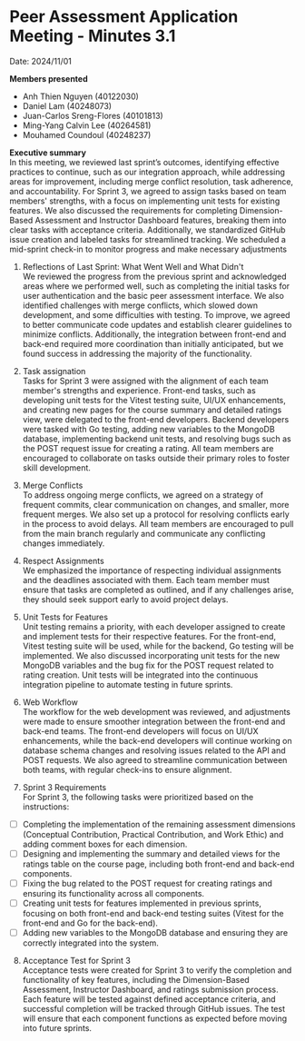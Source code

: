 # Peer Assessment Application Meeting \- Minutes 3.1

Date: 2024/11/01

**Members presented**

- Anh Thien Nguyen (40122030)  
- Daniel Lam (40248073)  
- Juan-Carlos Sreng-Flores (40101813)  
- Ming-Yang Calvin Lee (40264581)  
- Mouhamed Coundoul (40248237)

**Executive summary**  
In this meeting, we reviewed last sprint’s outcomes, identifying effective practices to continue, such as our integration approach, while addressing areas for improvement, including merge conflict resolution, task adherence, and accountability. For Sprint 3, we agreed to assign tasks based on team members' strengths, with a focus on implementing unit tests for existing features. We also discussed the requirements for completing Dimension-Based Assessment and Instructor Dashboard features, breaking them into clear tasks with acceptance criteria. Additionally, we standardized GitHub issue creation and labeled tasks for streamlined tracking. We scheduled a mid-sprint check-in to monitor progress and make necessary adjustments

1. Reflections of Last Sprint: What Went Well and What Didn't  
   We reviewed the progress from the previous sprint and acknowledged areas where we performed well, such as completing the initial tasks for user authentication and the basic peer assessment interface. We also identified challenges with merge conflicts, which slowed down development, and some difficulties with testing. To improve, we agreed to better communicate code updates and establish clearer guidelines to minimize conflicts. Additionally, the integration between front-end and back-end required more coordination than initially anticipated, but we found success in addressing the majority of the functionality.  
     
2. Task assignation  
   Tasks for Sprint 3 were assigned with the alignment of each team member's strengths and experience. Front-end tasks, such as developing unit tests for the Vitest testing suite, UI/UX enhancements, and creating new pages for the course summary and detailed ratings view, were delegated to the front-end developers. Backend developers were tasked with Go testing, adding new variables to the MongoDB database, implementing backend unit tests, and resolving bugs such as the POST request issue for creating a rating. All team members are encouraged to collaborate on tasks outside their primary roles to foster skill development.  
     
3. Merge Conflicts  
   To address ongoing merge conflicts, we agreed on a strategy of frequent commits, clear communication on changes, and smaller, more frequent merges. We also set up a protocol for resolving conflicts early in the process to avoid delays. All team members are encouraged to pull from the main branch regularly and communicate any conflicting changes immediately.  
     
4. Respect Assignments  
   We emphasized the importance of respecting individual assignments and the deadlines associated with them. Each team member must ensure that tasks are completed as outlined, and if any challenges arise, they should seek support early to avoid project delays.  
     
5. Unit Tests for Features  
   Unit testing remains a priority, with each developer assigned to create and implement tests for their respective features. For the front-end, Vitest testing suite will be used, while for the backend, Go testing will be implemented. We also discussed incorporating unit tests for the new MongoDB variables and the bug fix for the POST request related to rating creation. Unit tests will be integrated into the continuous integration pipeline to automate testing in future sprints.  
     
6. Web Workflow  
   The workflow for the web development was reviewed, and adjustments were made to ensure smoother integration between the front-end and back-end teams. The front-end developers will focus on UI/UX enhancements, while the back-end developers will continue working on database schema changes and resolving issues related to the API and POST requests. We also agreed to streamline communication between both teams, with regular check-ins to ensure alignment.  
     
7. Sprint 3 Requirements  
   For Sprint 3, the following tasks were prioritized based on the instructions:  
- [ ] Completing the implementation of the remaining assessment dimensions (Conceptual Contribution, Practical Contribution, and Work Ethic) and adding comment boxes for each dimension.  
- [ ] Designing and implementing the summary and detailed views for the ratings table on the course page, including both front-end and back-end components.  
- [ ] Fixing the bug related to the POST request for creating ratings and ensuring its functionality across all components.  
- [ ] Creating unit tests for features implemented in previous sprints, focusing on both front-end and back-end testing suites (Vitest for the front-end and Go for the back-end).  
- [ ] Adding new variables to the MongoDB database and ensuring they are correctly integrated into the system.  
        
8. Acceptance Test for Sprint 3  
   Acceptance tests were created for Sprint 3 to verify the completion and functionality of key features, including the Dimension-Based Assessment, Instructor Dashboard, and ratings submission process. Each feature will be tested against defined acceptance criteria, and successful completion will be tracked through GitHub issues. The test will ensure that each component functions as expected before moving into future sprints.